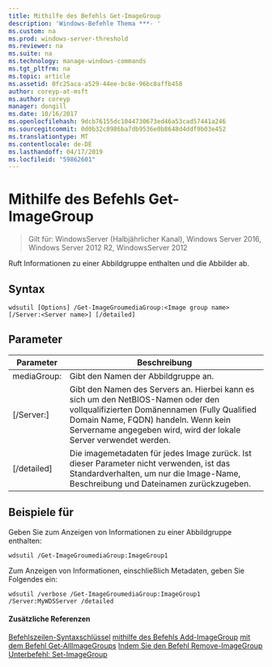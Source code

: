 ```yaml
---
title: Mithilfe des Befehls Get-ImageGroup
description: 'Windows-Befehle Thema ***- '
ms.custom: na
ms.prod: windows-server-threshold
ms.reviewer: na
ms.suite: na
ms.technology: manage-windows-commands
ms.tgt_pltfrm: na
ms.topic: article
ms.assetid: 0fc25aca-a529-44ee-bc8e-96bc8affb458
author: coreyp-at-msft
ms.author: coreyp
manager: dongill
ms.date: 10/16/2017
ms.openlocfilehash: 9dcb76155dc1044730673ed46a53cad57441a246
ms.sourcegitcommit: 0d0b32c8986ba7db9536e0b8648d4ddf9b03e452
ms.translationtype: MT
ms.contentlocale: de-DE
ms.lasthandoff: 04/17/2019
ms.locfileid: "59862601"
---
```

# <a name="using-the-get-imagegroup-command"></a>Mithilfe des Befehls Get-ImageGroup

>Gilt für: WindowsServer (Halbjährlicher Kanal), Windows Server 2016, Windows Server 2012 R2, WindowsServer 2012

Ruft Informationen zu einer Abbildgruppe enthalten und die Abbilder ab.
## <a name="syntax"></a>Syntax
```
wdsutil [Options] /Get-ImageGroumediaGroup:<Image group name> [/Server:<Server name>] [/detailed]
```
## <a name="parameters"></a>Parameter
|Parameter|Beschreibung|
|-------|--------|
mediaGroup:<Image group name>|Gibt den Namen der Abbildgruppe an.|
|[/Server:<Server name>]|Gibt den Namen des Servers an. Hierbei kann es sich um den NetBIOS-Namen oder den vollqualifizierten Domänennamen (Fully Qualified Domain Name, FQDN) handeln. Wenn kein Servername angegeben wird, wird der lokale Server verwendet werden.|
|[/detailed]|Die imagemetadaten für jedes Image zurück. Ist dieser Parameter nicht verwenden, ist das Standardverhalten, um nur die Image-Name, Beschreibung und Dateinamen zurückzugeben.|
## <a name="BKMK_examples"></a>Beispiele für
Geben Sie zum Anzeigen von Informationen zu einer Abbildgruppe enthalten:
```
wdsutil /Get-ImageGroumediaGroup:ImageGroup1
```
Zum Anzeigen von Informationen, einschließlich Metadaten, geben Sie Folgendes ein:
```
wdsutil /verbose /Get-ImageGroumediaGroup:ImageGroup1 /Server:MyWDSServer /detailed
```
#### <a name="additional-references"></a>Zusätzliche Referenzen
[Befehlszeilen-Syntaxschlüssel](command-line-syntax-key.md)
[mithilfe des Befehls Add-ImageGroup](using-the-add-imagegroup-command.md)
[mit dem Befehl Get-AllImageGroups](using-the-get-allimagegroups-command.md) 
 [ Indem Sie den Befehl Remove-ImageGroup](using-the-remove-imagegroup-command.md)
[Unterbefehl: Set-ImageGroup](subcommand-set-imagegroup.md)
